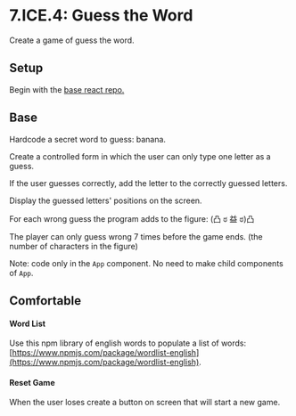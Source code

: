 # 7.ICE.4: Guess the Word

Create a game of guess the word.

## Setup

Begin with the [base react repo.](https://github.com/rocketacademy/react-express-base-swe1)

## Base

Hardcode a secret word to guess: banana.

Create a controlled form in which the user can only type one letter as a guess.

If the user guesses correctly, add the letter to the correctly guessed letters.

Display the guessed letters' positions on the screen.

For each wrong guess the program adds to the figure: \(凸 ಠ 益 ಠ\)凸 

The player can only guess wrong 7 times before the game ends. \(the number of characters in the figure\)

Note: code only in the `App` component. No need to make child components of `App`.

## Comfortable

#### Word List

Use this npm library of english words to populate a list of words: [https://www.npmjs.com/package/wordlist-english](https://www.npmjs.com/package/wordlist-english).

#### Reset Game

When the user loses create a button on screen that will start a new game.

